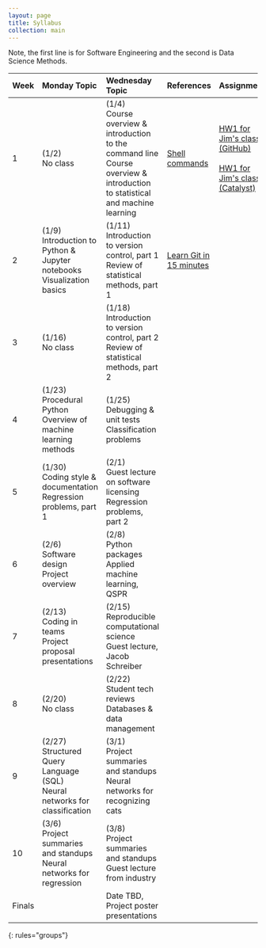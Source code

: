 ```yaml
---
layout: page
title: Syllabus
collection: main
---
```


Note, the first line is for Software Engineering and the second is Data Science Methods.

| Week  | Monday Topic | Wednesday Topic | References | Assignment |
|:------------|:-------------|:----------------|:-------------------|:-------------|
|1| (1/2)<br> No class | (1/4)<br>Course overview & introduction to the command line<br>Course overview & introduction to statistical and machine learning | [Shell commands](http://linuxcommand.org/lc3_learning_the_shell.php) | [HW1 for Jim's class (GitHub)](https://classroom.github.com/assignment-invitations/54a51c12e02001b90e9517909f1dfa25) <br><br>[HW1 for Jim's class (Catalyst)](https://catalyst.uw.edu/collectit/dropbox/jpfaendt/39527)|
|2| (1/9)<br>Introduction to Python & Jupyter notebooks<br>Visualization basics | (1/11)<br>Introduction to version control, part 1<br>Review of statistical methods, part 1 | [Learn Git in 15 minutes](https://try.github.io/levels/1/challenges/1) | |
|3| (1/16)<br> No class | (1/18)<br>Introduction to version control, part 2<br>Review of statistical methods, part 2 | | |
|4| (1/23)<br>Procedural Python<br>Overview of machine learning methods | (1/25)<br>Debugging & unit tests<br>Classification problems |
|5| (1/30)<br>Coding style & documentation<br>Regression problems, part 1 | (2/1)<br>Guest lecture on software licensing<br>Regression problems, part 2 |
|6| (2/6)<br>Software design<br>Project overview | (2/8)<br>Python packages<br>Applied machine learning, QSPR |
|7| (2/13)<br>Coding in teams<br>Project proposal presentations | (2/15)<br>Reproducible computational science<br>Guest lecture, Jacob Schreiber |
|8| (2/20)<br> No class | (2/22)<br>Student tech reviews<br>Databases & data management
|9| (2/27)<br>Structured Query Language (SQL)<br>Neural networks for classification | (3/1)<br>Project summaries and standups<br>Neural networks for recognizing cats |
|10| (3/6)<br>Project summaries and standups<br>Neural networks for regression | (3/8)<br>Project summaries and standups<br>Guest lecture from industry |
|Finals| | Date TBD, Project poster presentations | | |
{: rules="groups"}

